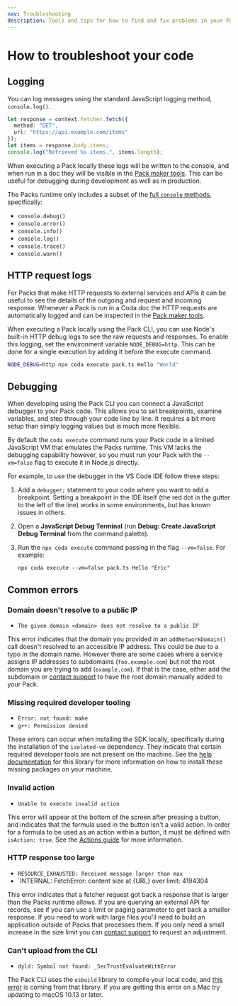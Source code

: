```yaml
---
nav: Troubleshooting
description: Tools and tips for how to find and fix problems in your Pack.
---
```


# How to troubleshoot your code

## Logging

You can log messages using the standard JavaScript logging method, `console.log()`.

```ts
let response = context.fetcher.fetch({
  method: "GET",
  url: "https://api.example.com/items"
});
let items = response.body.items;
console.log("Retrieved %s items.", items.length);
```

When executing a Pack locally these logs will be written to the console, and when run in a doc they will be visible in the [Pack maker tools][pmt]. This can be useful for debugging during development as well as in production.

The Packs runtime only includes a subset of the [full `console` methods][mdn_console], specifically:

- `console.debug()`
- `console.error()`
- `console.info()`
- `console.log()`
- `console.trace()`
- `console.warn()`


## HTTP request logs

For Packs that make HTTP requests to external services and APIs it can be useful to see the details of the outgoing and request and incoming response. Whenever a Pack is run in a Coda doc the HTTP requests are automatically logged and can be inspected in the [Pack maker tools][pmt_http].

When executing a Pack locally using the Pack CLI, you can use Node's built-in HTTP debug logs to see the raw requests and responses. To enable this logging, set the environment variable `NODE_DEBUG=http`. This can be done for a single execution by adding it before the execute command.

```sh
NODE_DEBUG=http npx coda execute pack.ts Hello "World"
```


## Debugging

When developing using the Pack CLI you can connect a JavaScript debugger to your Pack code. This allows you to set breakpoints, examine variables, and step through your code line by line. It requires a bit more setup than simply logging values but is much more flexible.

By default the `coda execute` command runs your Pack code in a limited JavaScript VM that emulates the Packs runtime. This VM lacks the debugging capability however, so you must run your Pack with the `--vm=false` flag to execute it in Node.js directly.

For example, to use the debugger in the VS Code IDE follow these steps:

1.  Add a `debugger;` statement to your code where you want to add a breakpoint. Setting a breakpoint in the IDE itself (the red dot in the gutter to the left of the line) works in some environments, but has known issues in others.
1.  Open a **JavaScript Debug Terminal** (run **Debug: Create JavaScript Debug Terminal** from the command palette).
1.  Run the `npx coda execute` command passing in the flag `--vm=false`. For example:

    ```npx coda execute --vm=false pack.ts Hello "Eric"```


## Common errors

### Domain doesn't resolve to a public IP

- `The given domain <domain> does not resolve to a public IP`

This error indicates that the domain you provided in an `addNetworkDomain()` call doesn't resolved to an accessible IP address. This could be due to a typo in the domain name. However there are some cases where a service assigns IP addresses to subdomains (`foo.example.com`) but not the root domain you are trying to add (`example.com`). If that is the case, either add the subdomain or [contact support][support] to have the root domain manually added to your Pack.


### Missing required developer tooling

- `Error: not found: make`
- `g++: Permission denied`

These errors can occur when installing the SDK locally, specifically during the installation of the `isolated-vm` dependency. They indicate that certain required developer tools are not present on the machine. See the [help documentation][isolated_vm_requirements] for this library for more information on how to install these missing packages on your machine.


### Invalid action

- `Unable to execute invalid action`

This error will appear at the bottom of the screen after pressing a button, and indicates that the formula used in the button isn't a valid action. In order for a formula to be used as an action within a button, it must be defined with `isAction: true`. See the [Actions guide][actions_create] for more information.


### HTTP response too large

<!-- https://golinks.io/bug/22358 -->

- `RESOURCE_EXHAUSTED: Received message larger than max`
- `INTERNAL: FetchError: content size at {URL} over limit: 4194304

This error indicates that a fetcher request got back a response that is larger than the Packs runtime allows. If you are querying an external API for records, see if you can use a limit or paging parameter to get back a smaller response. If you need to work with large files you'll need to build an application outside of Packs that processes them. If you only need a small increase in the size limit you can [contact support][support] to request an adjustment.


### Can't upload from the CLI

- `dyld: Symbol not found: _SecTrustEvaluateWithError`

The Pack CLI uses the `esbuild` library to compile your local code, and [this error][esbuild_error] is coming from that library. If you are getting this error on a Mac try updating to macOS 10.13 or later.


[mdn_console]: https://developer.mozilla.org/en-US/docs/Web/API/console
[support]: ../../support/index.md
[isolated_vm_requirements]: https://github.com/laverdet/isolated-vm#requirements
[actions_create]: ../blocks/actions.md#creating-actions
[pmt]: pack-maker-tools.md
[pmt_http]: pack-maker-tools.md#http-requests
[esbuild_error]: https://github.com/evanw/esbuild/issues/2183
